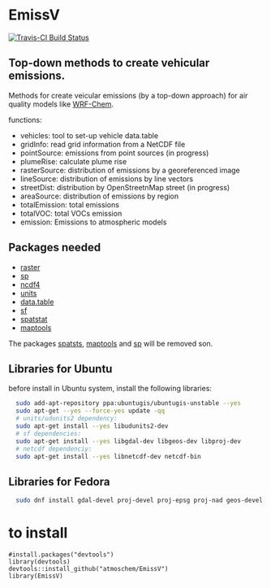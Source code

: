 # EmissV
[![Travis-CI Build Status](https://travis-ci.org/atmoschem/EmissV.svg?branch=master)](https://travis-ci.org/atmoschem/EmissV)

## Top-down methods to create vehicular emissions.

Methods for create veicular emissions (by a top-down approach) for air quality models like [WRF-Chem](https://ruc.noaa.gov/wrf/wrf-chem/).

functions:

- vehicles: tool to set-up vehicle data.table
- gridInfo: read grid information from a NetCDF file
- pointSource: emissions from point sources (in progress)
- plumeRise: calculate plume rise
- rasterSource: distribution of emissions by a georeferenced image
- lineSource: distribution of emissions by line vectors
- streetDist: distribution by OpenStreetnMap street (in progress)
- areaSource: distribution of emissions by region
- totalEmission: total emissions
- totalVOC: total VOCs emission
- emission: Emissions to atmospheric models

## Packages needed
- [raster](http://cran.r-project.org/package=raster)
- [sp](https://github.com/edzer/sp/)
- [ncdf4](http://cran.r-project.org/package=ncdf4)
- [units](https://github.com/edzer/units/)
- [data.table](https://cran.r-project.org/package=data.table)
- [sf](https://github.com/r-spatial/sf)
- [spatstat](https://cran.r-project.org/package=spatstat)
- [maptools](https://cran.r-project.org/package=maptools)

The packages [spatsts](https://cran.r-project.org/package=spatstat), [maptools](https://cran.r-project.org/package=maptools) and [sp](https://github.com/edzer/sp/) will be removed son.

## Libraries for Ubuntu
before install in Ubuntu system, install the following libraries:

```bash
  sudo add-apt-repository ppa:ubuntugis/ubuntugis-unstable --yes
  sudo apt-get --yes --force-yes update -qq
  # units/udunits2 dependency:
  sudo apt-get install --yes libudunits2-dev
  # sf dependencies:
  sudo apt-get install --yes libgdal-dev libgeos-dev libproj-dev
  # netcdf dependenciy:
  sudo apt-get install --yes libnetcdf-dev netcdf-bin
```


## Libraries for Fedora

```bash
  sudo dnf install gdal-devel proj-devel proj-epsg proj-nad geos-devel udunits2-devel
```

# to install

```{r eval=F}
#install.packages("devtools")
library(devtools)
devtools::install_github("atmoschem/EmissV")
library(EmissV)
```
